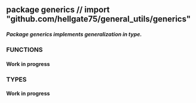 ## package generics // import "github.com/hellgate75/general_utils/generics"

##### Package generics implements generalization in type.

### FUNCTIONS

#### Work in progress

### TYPES

#### Work in progress
        